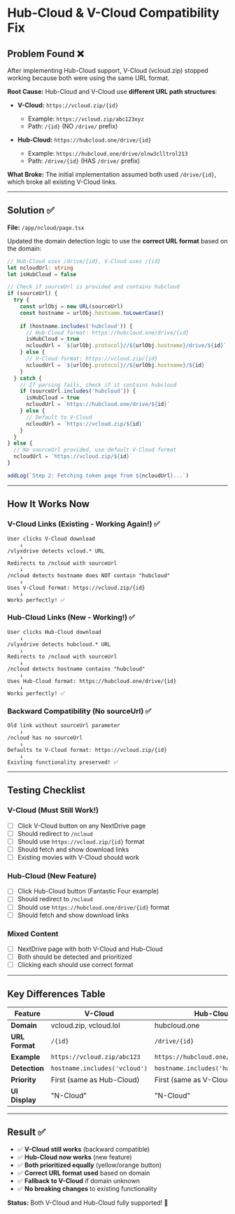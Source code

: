 # Hub-Cloud & V-Cloud Compatibility Fix

## Problem Found ❌

After implementing Hub-Cloud support, V-Cloud (vcloud.zip) stopped working because both were using the same URL format.

**Root Cause:** Hub-Cloud and V-Cloud use **different URL path structures**:

- **V-Cloud:** `https://vcloud.zip/{id}`
  - Example: `https://vcloud.zip/abc123xyz`
  - Path: `/{id}` (NO `/drive/` prefix)

- **Hub-Cloud:** `https://hubcloud.one/drive/{id}`
  - Example: `https://hubcloud.one/drive/olnw3clltrol213`
  - Path: `/drive/{id}` (HAS `/drive/` prefix)

**What Broke:**
The initial implementation assumed both used `/drive/{id}`, which broke all existing V-Cloud links.

---

## Solution ✅

**File:** `/app/ncloud/page.tsx`

Updated the domain detection logic to use the **correct URL format** based on the domain:

```typescript
// Hub-Cloud uses /drive/{id}, V-Cloud uses /{id}
let ncloudUrl: string
let isHubCloud = false

// Check if sourceUrl is provided and contains hubcloud
if (sourceUrl) {
  try {
    const urlObj = new URL(sourceUrl)
    const hostname = urlObj.hostname.toLowerCase()
    
    if (hostname.includes('hubcloud')) {
      // Hub-Cloud format: https://hubcloud.one/drive/{id}
      isHubCloud = true
      ncloudUrl = `${urlObj.protocol}//${urlObj.hostname}/drive/${id}`
    } else {
      // V-Cloud format: https://vcloud.zip/{id}
      ncloudUrl = `${urlObj.protocol}//${urlObj.hostname}/${id}`
    }
  } catch {
    // If parsing fails, check if it contains hubcloud
    if (sourceUrl.includes('hubcloud')) {
      isHubCloud = true
      ncloudUrl = `https://hubcloud.one/drive/${id}`
    } else {
      // Default to V-Cloud
      ncloudUrl = `https://vcloud.zip/${id}`
    }
  }
} else {
  // No sourceUrl provided, use default V-Cloud format
  ncloudUrl = `https://vcloud.zip/${id}`
}

addLog(`Step 2: Fetching token page from ${ncloudUrl}...`)
```

---

## How It Works Now

### V-Cloud Links (Existing - Working Again!) ✅

```
User clicks V-Cloud download
    ↓
/vlyxdrive detects vcloud.* URL
    ↓
Redirects to /ncloud with sourceUrl
    ↓
/ncloud detects hostname does NOT contain "hubcloud"
    ↓
Uses V-Cloud format: https://vcloud.zip/{id}
    ↓
Works perfectly! ✅
```

### Hub-Cloud Links (New - Working!) ✅

```
User clicks Hub-Cloud download
    ↓
/vlyxdrive detects hubcloud.* URL
    ↓
Redirects to /ncloud with sourceUrl
    ↓
/ncloud detects hostname contains "hubcloud"
    ↓
Uses Hub-Cloud format: https://hubcloud.one/drive/{id}
    ↓
Works perfectly! ✅
```

### Backward Compatibility (No sourceUrl) ✅

```
Old link without sourceUrl parameter
    ↓
/ncloud has no sourceUrl
    ↓
Defaults to V-Cloud format: https://vcloud.zip/{id}
    ↓
Existing functionality preserved! ✅
```

---

## Testing Checklist

### V-Cloud (Must Still Work!)
- [ ] Click V-Cloud button on any NextDrive page
- [ ] Should redirect to `/ncloud`
- [ ] Should use `https://vcloud.zip/{id}` format
- [ ] Should fetch and show download links
- [ ] Existing movies with V-Cloud should work

### Hub-Cloud (New Feature)
- [ ] Click Hub-Cloud button (Fantastic Four example)
- [ ] Should redirect to `/ncloud`
- [ ] Should use `https://hubcloud.one/drive/{id}` format
- [ ] Should fetch and show download links

### Mixed Content
- [ ] NextDrive page with both V-Cloud and Hub-Cloud
- [ ] Both should be detected and prioritized
- [ ] Clicking each should use correct format

---

## Key Differences Table

| Feature | V-Cloud | Hub-Cloud |
|---------|---------|-----------|
| **Domain** | vcloud.zip, vcloud.lol | hubcloud.one |
| **URL Format** | `/{id}` | `/drive/{id}` |
| **Example** | `https://vcloud.zip/abc123` | `https://hubcloud.one/drive/abc123` |
| **Detection** | `hostname.includes('vcloud')` | `hostname.includes('hubcloud')` |
| **Priority** | First (same as Hub-Cloud) | First (same as V-Cloud) |
| **UI Display** | "N-Cloud" | "N-Cloud" |

---

## Result ✅

- ✅ **V-Cloud still works** (backward compatible)
- ✅ **Hub-Cloud now works** (new feature)
- ✅ **Both prioritized equally** (yellow/orange button)
- ✅ **Correct URL format used** based on domain
- ✅ **Fallback to V-Cloud** if domain unknown
- ✅ **No breaking changes** to existing functionality

**Status:** Both V-Cloud and Hub-Cloud fully supported! 🎉
